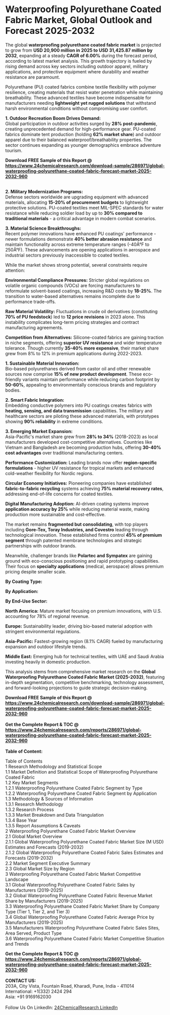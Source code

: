 <h1>Waterproofing Polyurethane Coated Fabric Market, Global Outlook and Forecast 2025-2032</h1><p>The global <strong>waterproofing polyurethane coated fabric market</strong> is projected to grow from <strong>USD 20,900 million in 2025 to USD 31,425.87 million by 2032</strong>, expanding at a steady <strong>CAGR of 6.00%</strong> during the forecast period, according to latest market analysis. This growth trajectory is fueled by rising demand across key sectors including outdoor apparel, military applications, and protective equipment where durability and weather resistance are paramount.</p><p>Polyurethane (PU) coated fabrics combine textile flexibility with polymer resilience, creating materials that resist water penetration while maintaining breathability. These advanced textiles have become indispensable for manufacturers needing <strong>lightweight yet rugged solutions</strong> that withstand harsh environmental conditions without compromising user comfort.</p><p><strong>1. Outdoor Recreation Boom Drives Demand:</strong><br>
Global participation in outdoor activities surged by <strong>28% post-pandemic</strong>, creating unprecedented demand for high-performance gear. PU-coated fabrics dominate tent production (holding <strong>62% market share</strong>) and outdoor apparel due to their balanced waterproof/breathability properties. The sector continues expanding as younger demographics embrace adventure tourism.</p><div><b>Download FREE Sample of this Report @ 
            <a href="https://www.24chemicalresearch.com/download-sample/286971/global-waterproofing-polyurethane-coated-fabric-forecast-market-2025-2032-960">
            https://www.24chemicalresearch.com/download-sample/286971/global-waterproofing-polyurethane-coated-fabric-forecast-market-2025-2032-960</a></b></div><br><p><strong>2. Military Modernization Programs:</strong><br>
Defense sectors worldwide are upgrading equipment with advanced materials, allocating <strong>15-20% of procurement budgets</strong> to lightweight protective solutions. PU-coated textiles meet MIL-SPEC standards for water resistance while reducing soldier load by up to <strong>30% compared to traditional materials</strong> - a critical advantage in modern combat scenarios.</p><p><strong>3. Material Science Breakthroughs:</strong><br>
Recent polymer innovations have enhanced PU coatings' performance - newer formulations demonstrate <strong>40% better abrasion resistance</strong> and maintain functionality across extreme temperature ranges (-40Â°F to 250Â°F). These advancements are opening applications in aerospace and industrial sectors previously inaccessible to coated textiles.</p><p>While the market shows strong potential, several constraints require attention:</p><p><strong>Environmental Compliance Pressures:</strong> Stricter global regulations on volatile organic compounds (VOCs) are forcing manufacturers to reformulate solvent-based coatings, increasing R&amp;D costs by <strong>18-25%</strong>. The transition to water-based alternatives remains incomplete due to performance trade-offs.</p><p><strong>Raw Material Volatility:</strong> Fluctuations in crude oil derivatives (constituting <strong>70% of PU feedstock</strong>) led to <strong>12 price revisions</strong> in 2023 alone. This instability complicates long-term pricing strategies and contract manufacturing agreements.</p><p><strong>Competition from Alternatives:</strong> Silicone-coated fabrics are gaining traction in niche segments, offering <strong>superior UV resistance</strong> and wider temperature tolerance. Though currently <strong>35-40% more expensive</strong>, their market share grew from 8% to 12% in premium applications during 2022-2023.</p><p><strong>1. Sustainable Material Innovation:</strong><br>
Bio-based polyurethanes derived from castor oil and other renewable sources now comprise <strong>15% of new product development</strong>. These eco-friendly variants maintain performance while reducing carbon footprint by <strong>50-60%</strong>, appealing to environmentally conscious brands and regulatory bodies.</p><p><strong>2. Smart Fabric Integration:</strong><br>
Embedding conductive polymers into PU coatings creates fabrics with <strong>heating, sensing, and data transmission</strong> capabilities. The military and healthcare sectors are piloting these advanced materials, with prototypes showing <strong>90% reliability</strong> in extreme conditions.</p><p><strong>3. Emerging Market Expansion:</strong><br>
Asia-Pacific's market share grew from <strong>28% to 34%</strong> (2018-2023) as local manufacturers developed cost-competitive alternatives. Countries like Vietnam and Bangladesh are becoming production hubs, offering <strong>30-40% cost advantages</strong> over traditional manufacturing centers.</p><p><strong>Performance Customization:</strong> Leading brands now offer <strong>region-specific formulations</strong> - higher UV resistance for tropical markets and enhanced cold-weather flexibility for Nordic regions.</p><p><strong>Circular Economy Initiatives:</strong> Pioneering companies have established <strong>fabric-to-fabric recycling</strong> systems achieving <strong>75% material recovery rates</strong>, addressing end-of-life concerns for coated textiles.</p><p><strong>Digital Manufacturing Adoption:</strong> AI-driven coating systems improve <strong>application accuracy by 25%</strong> while reducing material waste, making production more sustainable and cost-effective.</p><p>The market remains <strong>fragmented but consolidating</strong>, with top players including <strong>Gore-Tex, Toray Industries, and Covestro</strong> leading through technological innovation. These established firms control <strong>45% of premium segment</strong> through patented membrane technologies and strategic partnerships with outdoor brands.</p><p>Meanwhile, challenger brands like <strong>Polartec and Sympatex</strong> are gaining ground with eco-conscious positioning and rapid prototyping capabilities. Their focus on <strong>specialty applications</strong> (medical, aerospace) allows premium pricing despite smaller scale.</p><p><strong>By Coating Type:</strong></p><p><strong>By Application:</strong></p><p><strong>By End-Use Sector:</strong></p><p><strong>North America:</strong> Mature market focusing on premium innovations, with U.S. accounting for 78% of regional revenue.</p><p><strong>Europe:</strong> Sustainability leader, driving bio-based material adoption with stringent environmental regulations.</p><p><strong>Asia-Pacific:</strong> Fastest-growing region (8.1% CAGR) fueled by manufacturing expansion and outdoor lifestyle trends.</p><p><strong>Middle East:</strong> Emerging hub for technical textiles, with UAE and Saudi Arabia investing heavily in domestic production.</p><p>This analysis stems from comprehensive market research on the <strong>Global Waterproofing Polyurethane Coated Fabric Market (2025-2032)</strong>, featuring in-depth segmentation, competitive benchmarking, technology assessment, and forward-looking projections to guide strategic decision-making.</p><div><b>Download FREE Sample of this Report @ 
            <a href="https://www.24chemicalresearch.com/download-sample/286971/global-waterproofing-polyurethane-coated-fabric-forecast-market-2025-2032-960">
            https://www.24chemicalresearch.com/download-sample/286971/global-waterproofing-polyurethane-coated-fabric-forecast-market-2025-2032-960</a></b></div><br><div><b>Get the Complete Report & TOC @ 
            <a href="https://www.24chemicalresearch.com/reports/286971/global-waterproofing-polyurethane-coated-fabric-forecast-market-2025-2032-960">
            https://www.24chemicalresearch.com/reports/286971/global-waterproofing-polyurethane-coated-fabric-forecast-market-2025-2032-960</a></b></div><br>
            <b>Table of Content:</b><p>Table of Contents<br />
1 Research Methodology and Statistical Scope<br />
1.1 Market Definition and Statistical Scope of Waterproofing Polyurethane Coated Fabric<br />
1.2 Key Market Segments<br />
1.2.1 Waterproofing Polyurethane Coated Fabric Segment by Type<br />
1.2.2 Waterproofing Polyurethane Coated Fabric Segment by Application<br />
1.3 Methodology & Sources of Information<br />
1.3.1 Research Methodology<br />
1.3.2 Research Process<br />
1.3.3 Market Breakdown and Data Triangulation<br />
1.3.4 Base Year<br />
1.3.5 Report Assumptions & Caveats<br />
2 Waterproofing Polyurethane Coated Fabric Market Overview<br />
2.1 Global Market Overview<br />
2.1.1 Global Waterproofing Polyurethane Coated Fabric Market Size (M USD) Estimates and Forecasts (2019-2032)<br />
2.1.2 Global Waterproofing Polyurethane Coated Fabric Sales Estimates and Forecasts (2019-2032)<br />
2.2 Market Segment Executive Summary<br />
2.3 Global Market Size by Region<br />
3 Waterproofing Polyurethane Coated Fabric Market Competitive Landscape<br />
3.1 Global Waterproofing Polyurethane Coated Fabric Sales by Manufacturers (2019-2025)<br />
3.2 Global Waterproofing Polyurethane Coated Fabric Revenue Market Share by Manufacturers (2019-2025)<br />
3.3 Waterproofing Polyurethane Coated Fabric Market Share by Company Type (Tier 1, Tier 2, and Tier 3)<br />
3.4 Global Waterproofing Polyurethane Coated Fabric Average Price by Manufacturers (2019-2025)<br />
3.5 Manufacturers Waterproofing Polyurethane Coated Fabric Sales Sites, Area Served, Product Type<br />
3.6 Waterproofing Polyurethane Coated Fabric Market Competitive Situation and Trends<br />
</p><div><b>Get the Complete Report & TOC @ 
            <a href="https://www.24chemicalresearch.com/reports/286971/global-waterproofing-polyurethane-coated-fabric-forecast-market-2025-2032-960">
            https://www.24chemicalresearch.com/reports/286971/global-waterproofing-polyurethane-coated-fabric-forecast-market-2025-2032-960</a></b></div><br><b>CONTACT US:</b><br>
            203A, City Vista, Fountain Road, Kharadi, Pune, India - 411014<br>
            International: +1(332) 2424 294<br>
            Asia: +91 9169162030 <br><br>
            Follow Us On LinkedIn: <a href="https://www.linkedin.com/company/24chemicalresearch/">24ChemicalResearch LinkedIn</a>
